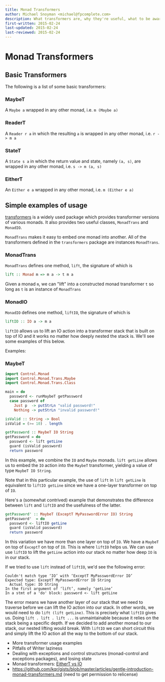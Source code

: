 ```yaml
---
title: Monad Transformers
author: Michael Snoyman <michael@fpcomplete.com>
description: What transformers are, why they're useful, what to be aware of
first-written: 2015-02-24
last-updated: 2015-02-24
last-reviewed: 2015-02-24
---
```


# Monad Transformers

## Basic Transformers 

The following is a list of some basic transformers:

### MaybeT

A `Maybe a` wrapped in any other monad, i.e. `m (Maybe a)`

### ReaderT

A `Reader r a` in which the resulting `a` is wrapped in any other monad, i.e. `r -> m a`

### StateT

A `State s a` in which the return value and state, namely `(a, s)`, are wrapped in any other monad, i.e. `s -> m (a, s)`

### EitherT

An `Either e a` wrapped in any other monad, i.e. `m (Either e a)`

## Simple examples of usage

[transformers](https://www.stackage.org/package/transformers) is a widely used package which provides transformer versions of various monads. It also provides two useful classes, `MonadTrans` and `MonadIO`. 

`MonadTrans` makes it easy to embed one monad into another. All of the transformers defined in the `transformers` package are instances `MonadTrans`.  

### MonadTrans

`MonadTrans` defines one method, `lift`, the signature of which is 

```haskell
lift :: Monad m => m a -> t m a
```

Given a monad `m`, we can "lift" into a constructed monad transformer `t` so long as `t` is an instance of `MonadTrans`

### MonadIO

`MonadIO` defines one method, `liftIO`, the signature of which is 

```haskell
liftIO :: IO a -> m a
```

`liftIO` allows us to lift an IO action into a transformer stack that is built on top of IO and it works no matter how deeply nested the stack is. We'll see some examples of this below. 


Examples:

### MaybeT 

```haskell
import Control.Monad 
import Control.Monad.Trans.Maybe 
import Control.Monad.Trans.Class 

main = do 
  password <- runMaybeT getPassword
  case password of 
    Just p  -> putStrLn "valid password!"
    Nothing -> putStrLn "invalid password!"

isValid :: String -> Bool
isValid = (>= 10) . length

getPassword :: MaybeT IO String 
getPassword = do 
  password <- lift getLine
  guard (isValid password)
  return password 
```

In this example, we combine the `IO` and `Maybe` monads. `lift getLine` allows us to embed the `IO` action into the `MaybeT` transformer, yielding a value of type `MaybeT IO String`. 

Note that in this particular example, the use of `lift` in `lift getLine` is equivalent to `liftIO getLine` since we have a one-layer transformer on top of `IO`.

Here's a (somewhat contrived) example that demonstrates the difference between `lift` and `liftIO` and the usefulness of the latter.

```haskell
getPassword' :: MaybeT (ExceptT MyPasswordError IO) String 
getPassword'  = do 
  password <- liftIO getLine
  guard (isValid password)
  return password
```

In this variation we have more than one layer on top of `IO`. We have a `MaybeT` on top of `ExceptT` on top of `IO`. This is where `liftIO` helps us. We can use use `liftIO` to lift the `getLine` action into our stack no matter how deep `IO` is in our stack. 

If we tried to use `lift` instead of `liftIO`, we'd see the following error:

```
Couldn't match type ‘IO’ with ‘ExceptT MyPasswordError IO’
Expected type: ExceptT MyPasswordError IO String
  Actual type: IO String
In the first argument of ‘lift’, namely ‘getLine’
In a stmt of a 'do' block: password <- lift getLine
```

The error means we have another layer of our stack that we need to traverse before we can lift the IO action into our stack. In other words, we would need to do `lift (lift getLine)`. This is precisely what `liftIO` gives us. Doing `lift . lift . lift ...` is unmaintainable because it relies on the stack being a specific depth. If we decided to add another monad to our stack, our nested lifting would break. With `liftIO` we can short circuit this and simply lift the IO action all the way to the bottom of our stack.


* More transformer usage examples
* Pitfalls of Writer laziness
* Dealing with exceptions and control structures (monad-control and exceptions packages), and losing state
* Monad transformers: [EitherT vs IO](http://stackoverflow.com/questions/25752900/exceptions-and-monad-transformers/25753497#25753497)
* https://github.com/kqr/gists/blob/master/articles/gentle-introduction-monad-transformers.md (need to get permission to relicense)
